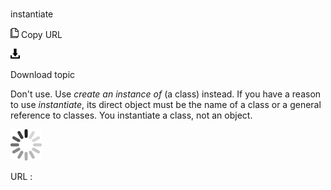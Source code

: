 # 

instantiate

![Copy URL](media/instantiate/Copy.png)
Copy URL

![Download](media/instantiate/Download.png)

Download topic

Don't use. Use *create an instance of* (a class) instead. If you have a reason to use *instantiate*, its direct object must be the name of a class or a general reference to classes. You instantiate a class, not an object.

![In progress](media/instantiate/activity-large.gif)

URL :
